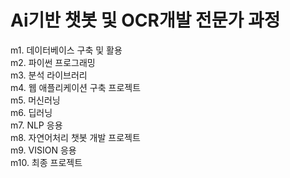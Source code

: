 # Ai기반 챗봇 및 OCR개발 전문가 과정
  m1. 데이터베이스 구축 및 활용\
  m2. 파이썬 프로그래밍\
  m3. 분석 라이브러리\
  m4. 웹 애플리케이션 구축 프로젝트\
  m5. 머신러닝\
  m6. 딥러닝\
  m7. NLP 응용\
  m8. 자연어처리 챗봇 개발 프로젝트\
  m9. VISION 응용\
  m10. 최종 프로젝트
